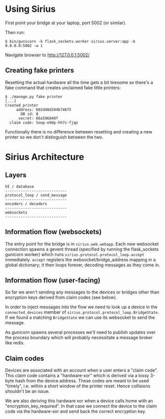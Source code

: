 # Using Sirius

First point your bridge at your laptop, port 5002 (or similar).

Then run:

```console
$ bin/gunicorn -k flask_sockets.worker sirius.server:app -b 0.0.0.0:5002 -w 1
```

Navigate browser to http://127.0.0.1:5002/


## Creating fake printers

Resetting the actual hardware all the time gets a bit tiresome so
there's a fake command that creates unclaimed fake little printers:

```console
$ ./manage.py fake printer
[...]
Created printer
     address: 602d48d344b746f5
       DB id: 8
      secret: 66a596840f
  claim code: 5oop-e9dp-hh7v-fjqo
```

Functionally there is no difference between resetting and creating a
new printer so we don't distinguish between the two.

# Sirius Architecture

## Layers

```
UI / database
----------------------------
protocol_loop / send_message
----------------------------
encoders / decoders
----------------------------
websockets
----------------------------
```

## Information flow (websockets)

The entry point for the bridge is in `sirius.web.webapp`. Each new
websocket connection spawns a gevent thread (specified by running the
flask_sockets gunicorn worker) which runs
`sirius.protocol.protocol_loop.accept` immediately. `accept` registers
the websocket/bridge_address mapping in a global dictionary; it then
loops forever, decoding messages as they come in.


## Information flow (user-facing)

So far we aren't sending any messages to the devices or bridges other
than encryption keys derived from claim codes (see below).

In order to inject messages into the flow we need to look up a device
in the `connected_devices` member of
`sirius.protocol.protocol_loop.BridgeState`. If we found a matching
`BridgeState` we can use its websocket to send the message.

As gunicorn spawns several processes we'll need to publish updates
over the process boundary which will probably necessitate a message
broker like redis.


## Claim codes

Devices are associated with an account when a user enters a "claim
code". This claim code contains a "hardware-xor" which is derived via
a lossy 3-byte hash from the device address. These codes are meant to
be used "timely", i.e. within a short window of the printer
reset. Hence collisions shouldn't be an issue.

We are also deriving this hardware xor when a device calls home with
an "encryption_key_required". In that case we connect the device to
the claim code via the hardware-xor and send back the correct
encryption key.
